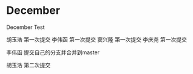 # December
December Test

胡玉浩 第一次提交
李伟函 第一次提交
窦兴隆 第一次提交
李庆尧 第一次提交

李伟函 提交自己的分支并合并到master

胡玉浩 第二次提交

